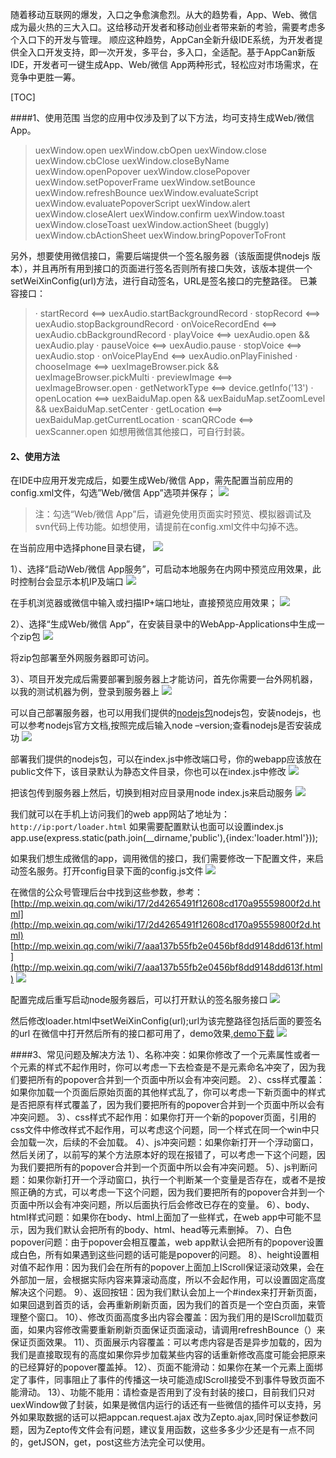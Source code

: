 ﻿随着移动互联网的爆发，入口之争愈演愈烈。从大的趋势看，App、Web、微信成为最火热的三大入口。这给移动开发者和移动创业者带来新的考验，需要考虑多个入口下的开发与管理。
顺应这种趋势，AppCan全新升级IDE系统，为开发者提供全入口开发支持，即一次开发，多平台，多入口，全适配。基于AppCan新版IDE，开发者可一键生成App、Web/微信 App两种形式，轻松应对市场需求，在竞争中更胜一筹。

[TOC]

####1、使用范围
当您的应用中仅涉及到了以下方法，均可支持生成Web/微信 App。
>uexWindow.open
uexWindow.cbOpen
uexWindow.close
uexWindow.cbClose
uexWindow.closeByName
uexWindow.openPopover
uexWindow.closePopover
uexWindow.setPopoverFrame
uexWindow.setBounce
uexWindow.refreshBounce
uexWindow.evaluateScript
uexWindow.evaluatePopoverScript
uexWindow.alert
uexWindow.closeAlert
uexWindow.confirm
uexWindow.toast
uexWindow.closeToast
uexWindow.actionSheet (buggly)
uexWindow.cbActionSheet
uexWindow.bringPopoverToFront

另外，想要使用微信接口，需要后端提供一个签名服务器（该版面提供nodejs 版本），并且再所有用到接口的页面进行签名否则所有接口失效，该版本提供一个setWeiXinConfig(url)方法，进行自动签名，URL是签名接口的完整路径。
已兼容接口：
>· startRecord <==> uexAudio.startBackgroundRecord
·         stopRecord <==> uexAudio.stopBackgroundRecord
·         onVoiceRecordEnd <==> uexAudio.cbBackgroundRecord
·         playVoice <==> uexAudio.open && uexAudio.play
·         pauseVoice <==> uexAudio.pause
·         stopVoice <==> uexAudio.stop
·         onVoicePlayEnd <==> uexAudio.onPlayFinished
·         chooseImage <==> uexImageBrowser.pick && uexImageBrowser.pickMulti
·         previewImage <==> uexImageBrowser.open
·         getNetworkType <==> device.getInfo('13')
·         openLocation <==> uexBaiduMap.open && uexBaiduMap.setZoomLevel && uexBaiduMap.setCenter
·         getLocation <==> uexBaiduMap.getCurrentLocation
·         scanQRCode <==> uexScanner.open
如想用微信其他接口，可自行封装。

#### 2、使用方法
在IDE中应用开发完成后，如要生成Web/微信 App，需先配置当前应用的config.xml文件，勾选”Web/微信 App”选项并保存；
![](http://newdocx.appcan.cn/docximg/151329p2015d2e23o.png)

> 注：勾选“Web/微信 App”后，请避免使用页面实时预览、模拟器调试及svn代码上传功能。如想使用，请提前在config.xml文件中勾掉不选。

在当前应用中选择phone目录右键，
![](http://newdocx.appcan.cn/docximg/151355q2015c2c23w.png)

1）、选择“启动Web/微信 App服务”，可启动本地服务在内网中预览应用效果，此时控制台会显示本机IP及端口
![](http://newdocx.appcan.cn/docximg/151416k2015t2h23u.png)

在手机浏览器或微信中输入或扫描IP+端口地址，直接预览应用效果；
![](http://newdocx.appcan.cn/docximg/151435r2015c2e23m.png)

2）、选择“生成Web/微信 App”，在安装目录中的WebApp-Applications中生成一个zip包
![](http://newdocx.appcan.cn/docximg/151451m2015l2n23i.png)

将zip包部署至外网服务器即可访问。

3）、项目开发完成后需要部署到服务器上才能访问，首先你需要一台外网机器，以我的测试机器为例，登录到服务器上
![](http://newdocx.appcan.cn/docximg/151511e2015i2q23k.jpg)

可以自己部署服务器，也可以用我们提供的[nodejs包](http://appcan-download.oss-cn-beijing.aliyuncs.com/appcan_sdk%2FAppCan-nodejs%E5%BE%AE%E4%BF%A1.zip "nodejs包")nodejs包，安装nodejs，也可以参考nodejs官方文档,按照完成后输入node –version;查看nodejs是否安装成功
![](http://newdocx.appcan.cn/docximg/151622m2015s2l23y.jpg)

部署我们提供的nodejs包，可以在index.js中修改端口号，你的webapp应该放在public文件下，该目录默认为静态文件目录，你也可以在index.js中修改
![](http://newdocx.appcan.cn/docximg/151646f2015n2k23n.png)

把该包传到服务器上然后，切换到相对应目录用node index.js来启动服务
![](http://newdocx.appcan.cn/docximg/151717g2015q2o23b.jpg)

我们就可以在手机上访问我们的web app网站了地址为：````http://ip:port/loader.html````
如果需要配置默认也面可以设置index.js
app.use(express.static(path.join(__dirname,'public'),{index:'loader.html'}));

如果我们想生成微信的app，调用微信的接口，我们需要修改一下配置文件，来启动签名服务。打开config目录下面的config.js文件
![](http://newdocx.appcan.cn/docximg/151746c2015c2s23e.png)

在微信的公众号管理后台中找到这些参数，参考：
[http://mp.weixin.qq.com/wiki/17/2d4265491f12608cd170a95559800f2d.html](http://mp.weixin.qq.com/wiki/17/2d4265491f12608cd170a95559800f2d.html)
[http://mp.weixin.qq.com/wiki/7/aaa137b55fb2e0456bf8dd9148dd613f.html](http://mp.weixin.qq.com/wiki/7/aaa137b55fb2e0456bf8dd9148dd613f.html)
![](http://newdocx.appcan.cn/docximg/151818y2015s2b23i.png)

配置完成后重写启动node服务器后，可以打开默认的签名服务接口
![](http://newdocx.appcan.cn/docximg/151923d2015b2c23m.png)

然后修改loader.html中setWeiXinConfig(url);url为该完整路径包括后面的要签名的url
在微信中打开然后所有的接口都可用了，demo效果,[demo下载](http://appcan-download.oss-cn-beijing.aliyuncs.com/appcan_sdk%2F%E5%BE%AE%E4%BF%A1%E5%A4%9A%E5%85%A5%E5%8F%A3demo.zip)
![](http://newdocx.appcan.cn/docximg/151959f2015h2m23s.png)

####3、常见问题及解决方法
1）、名称冲突：如果你修改了一个元素属性或者一个元素的样式不起作用时，你可以考虑一下去检查是不是元素命名冲突了，因为我们要把所有的popover合并到一个页面中所以会有冲突问题。
2）、css样式覆盖：如果你加载一个页面后原始页面的其他样式乱了，你可以考虑一下新页面中的样式是否把原有样式覆盖了，因为我们要把所有的popover合并到一个页面中所以会有冲突问题。
3）、css样式不起作用：如果你打开一个新的popover页面，引用的css文件中修改样式不起作用，可以考虑这个问题，同一个样式在同一个win中只会加载一次，后续的不会加载。
4）、js冲突问题：如果你新打开一个浮动窗口，然后关闭了，以前写的某个方法原本好的现在报错了，可以考虑一下这个问题，因为我们要把所有的popover合并到一个页面中所以会有冲突问题。
5）、js判断问题：如果你新打开一个浮动窗口，执行一个判断某一个变量是否存在，或者不是按照正确的方式，可以考虑一下这个问题，因为我们要把所有的popover合并到一个页面中所以会有冲突问题，所以后面执行后会修改已存在的变量。
6）、body、html样式问题：如果你在body、html上面加了一些样式，在web app中可能不显示，因为我们默认会把所有的body、html、head等元素删掉。
7）、白色popover问题：由于popover会相互覆盖，web app默认会把所有的popover设置成白色，所有如果遇到这些问题的话可能是popover的问题。
8）、height设置相对值不起作用：因为我们会在所有的popover上面加上IScroll保证滚动效果，会在外部加一层，会根据实际内容来算滚动高度，所以不会起作用，可以设置固定高度解决这个问题。
9）、返回按钮：因为我们默认会加上一个#index来打开新页面，如果回退到首页的话，会再重新刷新页面，因为我们的首页是一个空白页面，来管理整个窗口。
10）、修改页面高度多出内容会覆盖：因为我们用的是IScroll加载页面，如果内容修改需要重新刷新页面保证页面滚动，请调用refreshBounce（）来保证页面效果。
11）、页面展示内容覆盖：可以考虑内容是否是异步加载的，因为我们是直接取现有的高度如果你异步加载某些内容的话重新修改高度可能会把原来的已经算好的popover覆盖掉。
12）、页面不能滑动：如果你在某一个元素上面绑定了事件，同事阻止了事件的传播这一块可能造成IScroll接受不到事件导致页面不能滑动。
13）、功能不能用：请检查是否用到了没有封装的接口，目前我们只对uexWindow做了封装，如果是微信内运行的话还有一些微信的插件可以支持，另外如果取数据的话可以把appcan.request.ajax 改为Zepto.ajax,同时保证参数问题，因为Zepto传文件会有问题，建议复用函数，这些多多少少还是有一点不同的，getJSON，get，post这些方法完全可以使用。